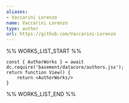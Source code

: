 ```yaml
---
aliases:
- Vaccarini Lorenzo
name: Vaccarini Lorenzo
type: author
url: https://github.com/Vaccarini-Lorenzo
---
```



%% WORKS_LIST_START %%

```datacorejsx
const { AuthorWorks } = await dc.require('basement/datacore/authors.jsx');
return function View() {
    return <AuthorWorks/>
}
```
%% WORKS_LIST_END %%